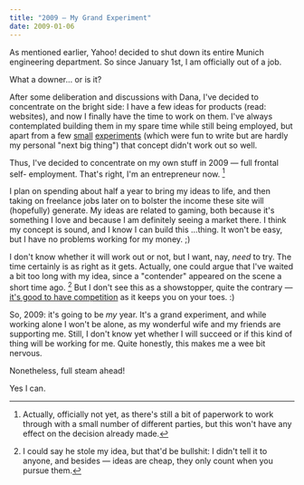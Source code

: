 ```yaml
---
title: "2009 — My Grand Experiment"
date: 2009-01-06
---
```


As mentioned earlier, Yahoo! decided to shut down its entire Munich engineering department. So since January 1st, I am officially out of a job.

What a downer… or is it?

After some deliberation and discussions with Dana, I've decided to concentrate on the bright side: I have a few ideas for products (read: websites), and now I finally have the time to work on them. I've always contemplated building them in my spare time while still being employed, but apart from a few
[small][1] [experiments][2] (which were fun to write but are hardly my personal "next big thing") that concept didn't work out so well.

Thus, I've decided to concentrate on my own stuff in 2009 — full frontal self-
employment. That's right, I'm an entrepreneur now. [^1]

I plan on spending about half a year to bring my ideas to life, and then taking on freelance jobs later on to bolster the income these site will
(hopefully) generate. My ideas are related to gaming, both because it's something I love and because I am definitely seeing a market there. I think my concept is sound, and I know I can build this …thing. It won't be easy, but I have no problems working for my money. ;)

I don't know whether it will work out or not, but I want, nay, _need_ to try.
The time certainly is as right as it gets. Actually, one could argue that I've waited a bit too long with my idea, since a "contender" appeared on the scene a short time ago. [^2] But I don't see this as a showstopper, quite the contrary — [it's good to have competition][5] as it keeps you on your toes. :)

So, 2009: it's going to be _my_ year. It's a grand experiment, and while working alone I won't be alone, as my wonderful wife and my friends are supporting me. Still, I don't know yet whether I will succeed or if this kind of thing will be working for me. Quite honestly, this makes me a wee bit nervous.

Nonetheless, full steam ahead!

Yes I can.


[^1]: Actually, officially not yet, as there's still a bit of paperwork to work through with a small number of different parties, but this won't have any effect on the decision already made.

[^2]: I could say he stole my idea, but that'd be bullshit: I didn't tell it to anyone, and besides — ideas are cheap, they only count when you pursue them.


[1]: http://random.li/
[2]: http://twerpscan.com/
[5]: http://gettingreal.37signals.com/ch02_Have_an_Enemy.php

